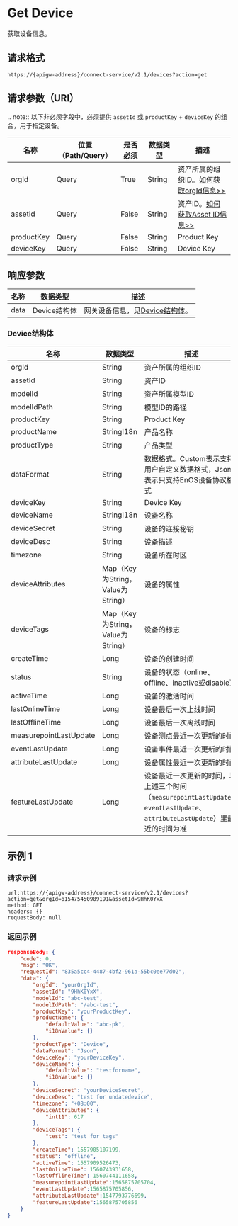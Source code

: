 # Get Device

获取设备信息。

## 请求格式

```
https://{apigw-address}/connect-service/v2.1/devices?action=get
```

## 请求参数（URI）

.. note:: 以下非必须字段中，必须提供 ``assetId`` 或 ``productKey`` + ``deviceKey`` 的组合，用于指定设备。

>>>>>>>>>>>>>>>>>>>>>>>>>>>>>>>>>>>>>>>>>>>>>>>>>>>>>>>

| 名称          | 位置（Path/Query） | 是否必须 | 数据类型 | 描述      |
|---------------|------------------|----------|-----------|--------------|
| orgId         | Query            | True     | String    | 资产所属的组织ID。[如何获取orgId信息>>](/docs/api/zh_CN/latest/api_faqs#id-orgid-orgid)                |
| assetId  | Query            | False   | String         | 资产ID。[如何获取Asset ID信息>>](/docs/api/zh_CN/latest/api_faqs.html#asset-id-assetid-assetid) |
| productKey | Query          | False       | String       | Product Key      |
| deviceKey | Query           | False      | String       | Device Key          |
    

## 响应参数

| 名称 | 数据类型 | 描述         |
|-------------|-------------------|-----------------------------|
| data |    Device结构体        | 网关设备信息，见[Device结构体](/docs/api/zh_CN/latest/connect/get_device.html#id3)。 |


### Device结构体

| 名称 | 数据类型 | 描述         |
|------------------|-----------------------|----------------------------|
| orgId |  String | 资产所属的组织ID |
| assetId  | String         | 资产ID|
| modelId             | String                          | 资产所属模型ID|
| modelIdPath      | String                            | 模型ID的路径                                                               |
| productKey       | String                            | Product Key                                                                |
| productName      | StringI18n                        | 产品名称                                                                |
| productType      | String                            | 产品类型                                                                   |
| dataFormat       | String                            | 数据格式。Custom表示支持用户自定义数据格式，Json表示只支持EnOS设备协议格式 |
| deviceKey        | String                            | Device Key                                                                    |
| deviceName       | StringI18n                        | 设备名称                                                                   |
| deviceSecret     | String                            | 设备的连接秘钥                                                             |
| deviceDesc       | String                            | 设备描述                                                                   |
| timezone         | String                            | 设备所在时区                                                               |
| deviceAttributes | Map（Key为String，Value为String） | 设备的属性                                                                 |
| deviceTags       | Map（Key为String，Value为String） | 设备的标志                                                                 |
| createTime       | Long                              | 设备的创建时间                                                             |
| status           | String                            | 设备的状态（online、offline、inactive或disable）                         |
| activeTime       | Long                              | 设备的激活时间                                                             |
| lastOnlineTime   | Long                              | 设备最后一次上线时间                                                       |
| lastOfflineTime  | Long                              | 设备最后一次离线时间                                                       |
| measurepointLastUpdate  | Long                              | 设备测点最近一次更新的时间                                                       |
| eventLastUpdate  | Long                              | 设备事件最近一次更新的时间                                                       |
| attributeLastUpdate  | Long                              | 设备属性最近一次更新的时间                                                       |
| featureLastUpdate  | Long                              | 设备最近一次更新的时间，以上述三个时间（`measurepointLastUpdate`、`eventLastUpdate`、`attributeLastUpdate`）里最近的时间为准 |




## 示例 1

### 请求示例

```
url:https://{apigw-address}/connect-service/v2.1/devices?action=get&orgId=o15475450989191&assetId=9HhK0YxX
method: GET
headers: {}
requestBody: null
```

### 返回示例

```json
responseBody: {
	"code": 0,
	"msg": "OK",
	"requestId": "835a5cc4-4487-4bf2-961a-55bc0ee77d02",
	"data": {
		"orgId": "yourOrgId",
		"assetId": "9HhK0YxX",
		"modelId": "abc-test",
		"modelIdPath": "/abc-test",
		"productKey": "yourProductKey",
		"productName": {
			"defaultValue": "abc-pk",
			"i18nValue": {}
		},
		"productType": "Device",
		"dataFormat": "Json",
		"deviceKey": "yourDeviceKey",
		"deviceName": {
			"defaultValue": "testforname",
			"i18nValue": {}
		},
		"deviceSecret": "yourDeviceSecret",
		"deviceDesc": "test for undatedevice",
		"timezone": "+08:00",
		"deviceAttributes": {
			"int11": 617
		},
		"deviceTags": {
			"test": "test for tags"
		},
		"createTime": 1557905107199,
		"status": "offline",
		"activeTime": 1557909526473,
		"lastOnlineTime": 1560743931658,
		"lastOfflineTime": 1560744111658,
		"measurepointLastUpdate":1565875705704,
		"eventLastUpdate":1565875705856,
		"attributeLastUpdate":1547793776699,
		"featureLastUpdate":1565875705856
	}
}
```

